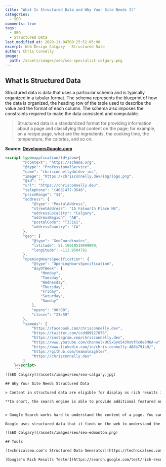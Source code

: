 ```yaml
---
title: "What Is Structured Data and Why Your Site Needs It"
categories:
  - SEO
comments: true
tags:
  - SEO
  - Structured Data
last_modified_at: 2020-11-04T08:25:52-05:00
excerpt: Web Design Calgary - Structured Date
author: Chris Connelly
image:
  path: /assets/images/seo/seo-specialist-calgary.png
---
```


## What Is Structured Data

Structured data is data that uses a particular schema and is typically organized in a tubular format. The schema represents the blueprint of how the data is organized, the heading row of the table used to describe the value and the format of each column. The schema also imposes the constraints required to make the data consistent and computable.

> Structured data is a standardized format for providing information about a page and classifying that content on the page; for example, on a recipe page, what are the ingredients, the cooking time, the temperature, the calories, and so on.

**Source: [DevelopersGoogle.com](https://developers.google.com/search/docs/guides/intro-structured-data)**

```html
<script type=application/ld+json>{
        "@context": "https://schema.org",
        "@type": "ProfessionalService",
        "name": "chrisconnellydotdev inc",
        "image": "https://chrisconnelly.dev/img/logo.png",
        "@id": "",
        "url": "https://chrisconnelly.dev",
        "telephone": "(403)477-3548",
        "priceRange": "$$",
        "address": {
            "@type": "PostalAddress",
            "streetAddress": "15 Falworth Place NE",
            "addressLocality": "Calgary",
            "addressRegion": "AB",
            "postalCode": "T3J1G1",
            "addressCountry": "CA"
        },
        "geo": {
            "@type": "GeoCoordinates",
            "latitude": 51.10019519999999,
            "longitude": -113.9504791
        },
        "openingHoursSpecification": {
            "@type": "OpeningHoursSpecification",
            "dayOfWeek": [
                "Monday",
                "Tuesday",
                "Wednesday",
                "Thursday",
                "Friday",
                "Saturday",
                "Sunday"
            ],
            "opens": "00:00",
            "closes": "23:59"
        },
        "sameAs": [
            "https://facebook.com/chrisconnelly.dev",
            "https://twitter.com/ccdd89127076",
            "https://instagram.com/chrisconnelly.dev",
            "https://www.youtube.com/channel/UCSxGyo543RsVfRx0e6M6A-w",
            "https://www.linkedin.com/in/chris-connelly-488b791b0/",
            "https://github.com/teamalnighter",
            "https://chrisconnelly.dev"
        ]
    }</script>
    ```
![SEO Calgary](/assets/images/seo/seo-calgary.jpg)

## Why Your Site Needs Structured Data

> Content in structured data are eligible for display as rich results in search.

**In short, the search engine is able to provide additional featured on the search results pages, that will enhance the visibility of your content. For instance, when asked about structured data, that is how the search engine might extract content from a web page, and place it into an answer box, called a featured snippet


> Google Search works hard to understand the content of a page. You can help us by providing explicit clues about the meaning of a page to Google by including structured data on the page. Structured data is a standardized format for providing information about a page and classifying the page content; for example, on a recipe page, what are the ingredients, the cooking time and temperature, the calories, and so on.

Google uses structured data that it finds on the web to understand the content of the page, as well as to gather information about the web and the world in general.

![SEO Calgary](/assets/images/seo/seo-edmonton.png)

## Tools

[technicalseo.com's Structured Data Generator](https://technicalseo.com/tools/schema-markup-generator/)

[Google's Rich Results Tester](https://search.google.com/test/rich-results)

